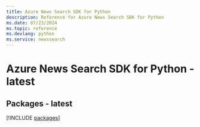 ```yaml
---
title: Azure News Search SDK for Python
description: Reference for Azure News Search SDK for Python
ms.date: 07/23/2024
ms.topic: reference
ms.devlang: python
ms.service: newssearch
---
```

# Azure News Search SDK for Python - latest
## Packages - latest
[!INCLUDE [packages](news-search-index.md)]